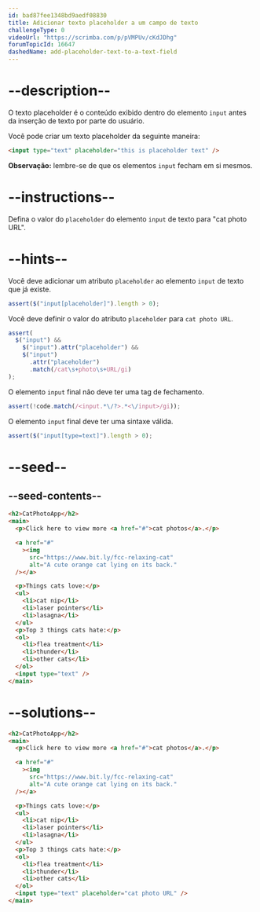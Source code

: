 ```yaml
---
id: bad87fee1348bd9aedf08830
title: Adicionar texto placeholder a um campo de texto
challengeType: 0
videoUrl: "https://scrimba.com/p/pVMPUv/cKdJDhg"
forumTopicId: 16647
dashedName: add-placeholder-text-to-a-text-field
---
```


# --description--

O texto placeholder é o conteúdo exibido dentro do elemento `input` antes da inserção de texto por parte do usuário.

Você pode criar um texto placeholder da seguinte maneira:

```html
<input type="text" placeholder="this is placeholder text" />
```

**Observação:** lembre-se de que os elementos `input` fecham em si mesmos.

# --instructions--

Defina o valor do `placeholder` do elemento `input` de texto para "cat photo URL".

# --hints--

Você deve adicionar um atributo `placeholder` ao elemento `input` de texto que já existe.

```js
assert($("input[placeholder]").length > 0);
```

Você deve definir o valor do atributo `placeholder` para `cat photo URL`.

```js
assert(
  $("input") &&
    $("input").attr("placeholder") &&
    $("input")
      .attr("placeholder")
      .match(/cat\s+photo\s+URL/gi)
);
```

O elemento `input` final não deve ter uma tag de fechamento.

```js
assert(!code.match(/<input.*\/?>.*<\/input>/gi));
```

O elemento `input` final deve ter uma sintaxe válida.

```js
assert($("input[type=text]").length > 0);
```

# --seed--

## --seed-contents--

```html
<h2>CatPhotoApp</h2>
<main>
  <p>Click here to view more <a href="#">cat photos</a>.</p>

  <a href="#"
    ><img
      src="https://www.bit.ly/fcc-relaxing-cat"
      alt="A cute orange cat lying on its back."
  /></a>

  <p>Things cats love:</p>
  <ul>
    <li>cat nip</li>
    <li>laser pointers</li>
    <li>lasagna</li>
  </ul>
  <p>Top 3 things cats hate:</p>
  <ol>
    <li>flea treatment</li>
    <li>thunder</li>
    <li>other cats</li>
  </ol>
  <input type="text" />
</main>
```

# --solutions--

```html
<h2>CatPhotoApp</h2>
<main>
  <p>Click here to view more <a href="#">cat photos</a>.</p>

  <a href="#"
    ><img
      src="https://www.bit.ly/fcc-relaxing-cat"
      alt="A cute orange cat lying on its back."
  /></a>

  <p>Things cats love:</p>
  <ul>
    <li>cat nip</li>
    <li>laser pointers</li>
    <li>lasagna</li>
  </ul>
  <p>Top 3 things cats hate:</p>
  <ol>
    <li>flea treatment</li>
    <li>thunder</li>
    <li>other cats</li>
  </ol>
  <input type="text" placeholder="cat photo URL" />
</main>
```
